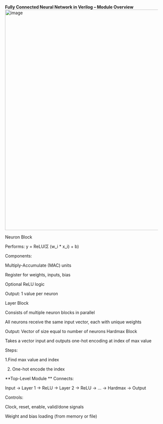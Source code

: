 **Fully Connected Neural Network in Verilog – Module Overview**
<img width="1459" height="725" alt="image" src="https://github.com/user-attachments/assets/a3317f85-f8fb-47d1-8872-bfec71ae9e7e" />


Neuron Block

Performs:
y = ReLU(Σ (w_i * x_i) + b)

Components:

Multiply-Accumulate (MAC) units

Register for weights, inputs, bias

Optional ReLU logic

Output: 1 value per neuron

Layer Block

Consists of multiple neuron blocks in parallel

All neurons receive the same input vector, each with unique weights

Output: Vector of size equal to number of neurons
Hardmax Block

Takes a vector input and outputs one-hot encoding at index of max value

Steps:

1.Find max value and index

2. One-hot encode the index


**Top-Level Module
**
Connects:

Input → Layer 1 → ReLU → Layer 2 → ReLU → ... → Hardmax → Output

Controls:

Clock, reset, enable, valid/done signals

Weight and bias loading (from memory or file)
